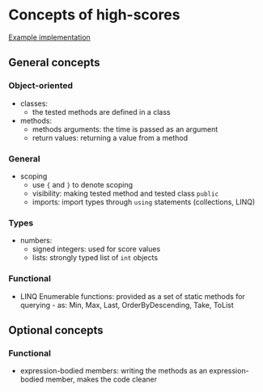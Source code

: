 # Concepts of high-scores

[Example implementation](https://github.com/exercism/csharp/blob/master/exercises/high-scores/Example.cs)

## General concepts
### Object-oriented
- classes: 
    - the tested methods are defined in a class
- methods: 
    - methods arguments: the time is passed as an argument
    - return values: returning a value from a method

### General
- scoping
    - use `{` and `}` to denote scoping
    - visibility: making tested method and tested class `public`
    - imports: import types through `using` statements (collections, LINQ)

### Types
- numbers: 
    - signed integers: used for score values
    - lists: strongly typed list of `int` objects 

### Functional
- LINQ Enumerable functions: provided as a set of static methods for querying - as: Min, Max, Last, OrderByDescending, Take, ToList

## Optional concepts
### Functional
- expression-bodied members: writing the methods as an expression-bodied member, makes the code cleaner 